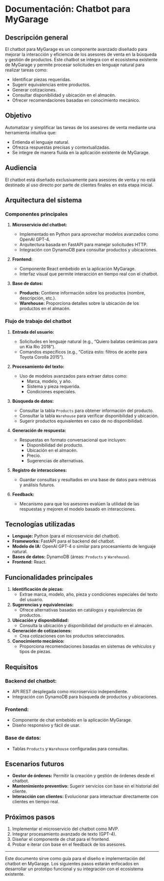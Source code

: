 
# Documentación: Chatbot para MyGarage

## **Descripción general**
El chatbot para MyGarage es un componente avanzado diseñado para mejorar la interacción y eficiencia de los asesores de venta en la búsqueda y gestión de productos. Este chatbot se integra con el ecosistema existente de MyGarage y permite procesar solicitudes en lenguaje natural para realizar tareas como:

- Identificar piezas requeridas.
- Sugerir equivalencias entre productos.
- Generar cotizaciones.
- Consultar disponibilidad y ubicación en el almacén.
- Ofrecer recomendaciones basadas en conocimiento mecánico.

## **Objetivo**
Automatizar y simplificar las tareas de los asesores de venta mediante una herramienta intuitiva que:
- Entienda el lenguaje natural.
- Ofrezca respuestas precisas y contextualizadas.
- Se integre de manera fluida en la aplicación existente de MyGarage.

## **Audiencia**
El chatbot está diseñado exclusivamente para asesores de venta y no está destinado al uso directo por parte de clientes finales en esta etapa inicial.

## **Arquitectura del sistema**

### **Componentes principales**
1. **Microservicio del chatbot:**
   - Implementado en Python para aprovechar modelos avanzados como OpenAI GPT-4.
   - Arquitectura basada en FastAPI para manejar solicitudes HTTP.
   - Integración con DynamoDB para consultar productos y ubicaciones.

2. **Frontend:**
   - Componente React embebido en la aplicación MyGarage.
   - Interfaz visual que permite interacción en tiempo real con el chatbot.

3. **Base de datos:**
   - **Products:** Contiene información sobre los productos (nombre, descripción, etc.).
   - **Warehouse:** Proporciona detalles sobre la ubicación de los productos en el almacén.

### **Flujo de trabajo del chatbot**
1. **Entrada del usuario:**
   - Solicitudes en lenguaje natural (e.g., “Quiero balatas cerámicas para un Kia Rio 2018”).
   - Comandos específicos (e.g., “Cotiza esto: filtros de aceite para Toyota Corolla 2015”).

2. **Procesamiento del texto:**
   - Uso de modelos avanzados para extraer datos como:
     - Marca, modelo, y año.
     - Sistema y pieza requerida.
     - Condiciones especiales.

3. **Búsqueda de datos:**
   - Consultar la tabla `Products` para obtener información del producto.
   - Consultar la tabla `Warehouse` para verificar disponibilidad y ubicación.
   - Sugerir productos equivalentes en caso de no disponibilidad.

4. **Generación de respuesta:**
   - Respuestas en formato conversacional que incluyen:
     - Disponibilidad del producto.
     - Ubicación en el almacén.
     - Precio.
     - Sugerencias de alternativas.

5. **Registro de interacciones:**
   - Guardar consultas y resultados en una base de datos para métricas y análisis futuros.

6. **Feedback:**
   - Mecanismo para que los asesores evalúen la utilidad de las respuestas y mejoren el modelo basado en interacciones.

## **Tecnologías utilizadas**
- **Lenguaje:** Python (para el microservicio del chatbot).
- **Frameworks:** FastAPI para el backend del chatbot.
- **Modelo de IA:** OpenAI GPT-4 o similar para procesamiento de lenguaje natural.
- **Bases de datos:** DynamoDB (áreas: `Products` y `Warehouse`).
- **Frontend:** React.

## **Funcionalidades principales**
1. **Identificación de piezas:**
   - Extrae marca, modelo, año, pieza y condiciones especiales del texto del usuario.
2. **Sugerencias y equivalencias:**
   - Ofrece alternativas basadas en catálogos y equivalencias de productos.
3. **Ubicación y disponibilidad:**
   - Consulta la ubicación y disponibilidad del producto en el almacén.
4. **Generación de cotizaciones:**
   - Crea cotizaciones con los productos seleccionados.
5. **Conocimiento mecánico:**
   - Proporciona recomendaciones basadas en sistemas de vehículos y tipos de piezas.

## **Requisitos**
### **Backend del chatbot:**
- API REST desplegada como microservicio independiente.
- Integración con DynamoDB para búsqueda de productos y ubicaciones.

### **Frontend:**
- Componente de chat embebido en la aplicación MyGarage.
- Diseño responsivo y fácil de usar.

### **Base de datos:**
- Tablas `Products` y `Warehouse` configuradas para consultas.

## **Escenarios futuros**
- **Gestor de órdenes:** Permitir la creación y gestión de órdenes desde el chatbot.
- **Mantenimiento preventivo:** Sugerir servicios con base en el historial del cliente.
- **Interacción con clientes:** Evolucionar para interactuar directamente con clientes en tiempo real.

## **Próximos pasos**
1. Implementar el microservicio del chatbot como MVP.
2. Integrar procesamiento avanzado de texto (GPT-4).
3. Diseñar el componente de chat para el frontend.
4. Probar e iterar con base en el feedback de los asesores.

---
Este documento sirve como guía para el diseño e implementación del chatbot en MyGarage. Los siguientes pasos estarán enfocados en desarrollar un prototipo funcional y su integración con el ecosistema existente.
